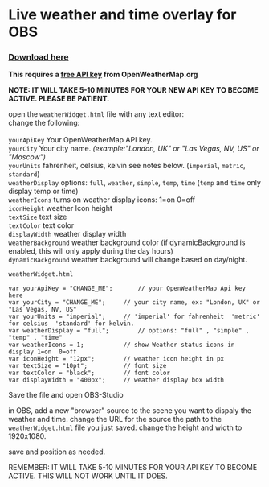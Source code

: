 # Live weather and time overlay for OBS

### <a href="https://github.com/ngholson/obs_weather_time_overlay/archive/refs/heads/main.zip">Download here</a>

**This requires a <a href="https://home.openweathermap.org/users/sign_up">free API key</a> from OpenWeatherMap.org**


<B>NOTE: IT WILL TAKE 5-10 MINUTES FOR YOUR NEW API KEY TO BECOME ACTIVE. PLEASE BE PATIENT.</b>

open the ```weatherWidget.html``` file with any text editor:<br>
 change the following:<br><br>
 ```yourApiKey``` Your OpenWeatherMap API key.<br>
 ```yourCity``` Your city name. <i>(example:"London, UK" or "Las Vegas, NV, US" or "Moscow")</i><br>
 ```yourUnits``` fahrenheit, celsius, kelvin see notes below. (```imperial```, ```metric```, ```standard```)<br>
 ```weatherDisplay``` options: ```full```, ```weather```, ```simple```, ```temp```, ```time``` (```temp``` and ```time``` only display temp or time)<br>
 ```weatherIcons``` turns on weather display icons: 1=on 0=off<br>
 ```iconHeight``` weather Icon height<br>
 ```textSize``` text size<br>
 ```textColor``` text color<br>
 ```displayWidth``` weather display width<br>
 ```weatherBackground``` weather background color (if dynamicBackground is enabled, this will only apply during the day hours)<br>
 ```dynamicBackground``` weather background will change based on day/night.<br>
 
```
weatherWidget.html

var yourApiKey = "CHANGE_ME";		// your OpenWeatherMap Api key here
var yourCity = "CHANGE_ME";		// your city name, ex: "London, UK" or "Las Vegas, NV, US" 
var yourUnits = "imperial";		// 'imperial' for fahrenheit  'metric' for celsius  'standard' for kelvin.
var weatherDisplay = "full";		// options: "full" , "simple" , "temp" , "time"
var weatherIcons = 1;			// show Weather status icons in display 1=on  0=off
var iconHeight = "12px";		// weather icon height in px
var textSize = "10pt";			// font size
var textColor = "black";		// font color
var displayWidth = "400px";		// weather display box width

```

Save the file and open OBS-Studio

in OBS, add a new "browser" source to the scene you want to dispaly the weather and time. 
change the URL for the source the path to the ```weatherWidget.html``` file you just saved.
change the height and width to 1920x1080.

save and position as needed.

REMEMBER: IT WILL TAKE 5-10 MINUTES FOR YOUR API KEY TO BECOME ACTIVE. THIS WILL NOT WORK UNTIL IT DOES.

